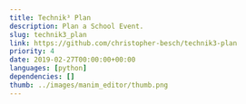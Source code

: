 ```yaml
---
title: Technik³ Plan
description: Plan a School Event.
slug: technik3_plan
link: https://github.com/christopher-besch/technik3-plan
priority: 4
date: 2019-02-27T00:00:00+00:00
languages: [python]
dependencies: []
thumb: ../images/manim_editor/thumb.png
---
```


